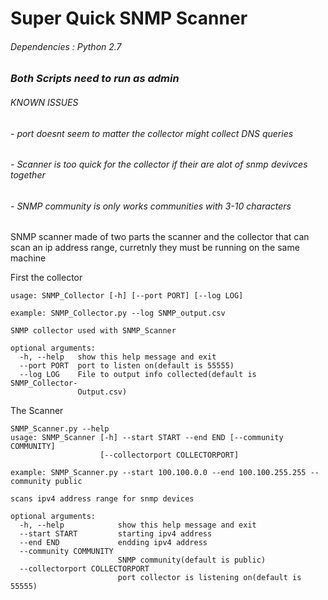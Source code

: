 # Super Quick SNMP Scanner
###### Dependencies : Python 2.7

### ***Both Scripts need to run as admin***
###### KNOWN ISSUES
######	- port doesnt seem to matter the collector might collect DNS queries
######	- Scanner is too quick for the collector if their are alot of snmp devivces together
######	- SNMP community is only works communities with 3-10 characters

SNMP scanner made of two parts the scanner and the collector that can scan an ip address range, curretnly they must be running on the same machine

First the collector
```
usage: SNMP_Collector [-h] [--port PORT] [--log LOG]

example: SNMP_Collector.py --log SNMP_output.csv

SNMP collector used with SNMP_Scanner

optional arguments:
  -h, --help   show this help message and exit
  --port PORT  port to listen on(default is 55555)
  --log LOG    File to output info collected(default is SNMP_Collector-
               Output.csv)
``` 
The Scanner
```
SNMP_Scanner.py --help
usage: SNMP_Scanner [-h] --start START --end END [--community COMMUNITY]
                    [--collectorport COLLECTORPORT]

example: SNMP_Scanner.py --start 100.100.0.0 --end 100.100.255.255 --community public
 					
scans ipv4 address range for snmp devices

optional arguments:
  -h, --help            show this help message and exit
  --start START         starting ipv4 address
  --end END             endding ipv4 address
  --community COMMUNITY
                        SNMP community(default is public)
  --collectorport COLLECTORPORT
                        port collector is listening on(default is 55555)

```  
